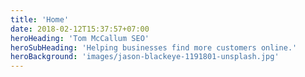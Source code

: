 ```yaml
---
title: 'Home'
date: 2018-02-12T15:37:57+07:00
heroHeading: 'Tom McCallum SEO'
heroSubHeading: 'Helping businesses find more customers online.'
heroBackground: 'images/jason-blackeye-1191801-unsplash.jpg'
---
```


